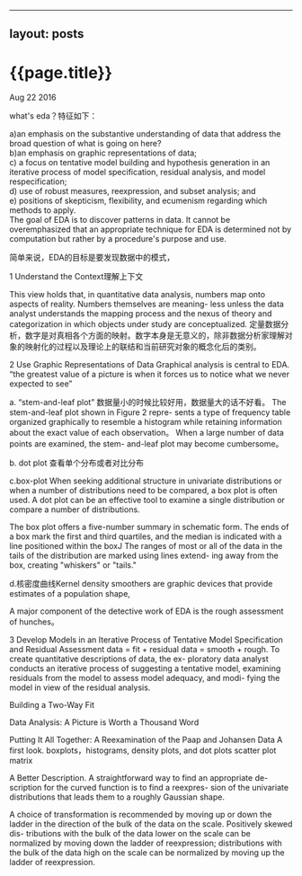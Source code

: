 ----
layout: posts
----

{{page.title}}
================

<p class="meta">Aug 22 2016</p>

what's eda？特征如下：

a)an emphasis on the substantive understanding of data that address the broad question of what is going on here?   
b)an emphasis on graphic representations of data;    
c) a focus on tentative model building and hypothesis generation in an iterative process of model specification, residual analysis, and model respecification;    
d) use of robust measures, reexpression, and subset analysis; and   
e) positions of skepticism, flexibility, and ecumenism regarding which methods to apply.   
The goal of EDA is to discover patterns in data. It cannot be overemphasized that an appropriate technique for EDA is determined not by computation 
but rather by a procedure's purpose and use.  

简单来说，EDA的目标是要发现数据中的模式，





1
Understand the Context理解上下文

This view holds that, in quantitative data analysis, numbers map onto aspects of reality.
Numbers themselves are meaning- less unless the data analyst understands the mapping process and the nexus of theory and categorization in which objects under study are conceptualized.
定量数据分析，数字是对真相各个方面的映射。数字本身是无意义的，除非数据分析家理解对象的映射化的过程以及理论上的联结和当前研究对象的概念化后的类别。

2
Use Graphic Representations of Data
Graphical analysis is central to EDA. 
“the greatest value of a picture is when it forces us to notice what we never expected to see”

a. “stem-and-leaf plot”
数据量小的时候比较好用，数据量大的话不好看。
The stem-and-leaf plot shown in Figure 2 repre- sents a type of frequency table organized graphically to resemble a histogram while retaining information about the exact value of each observation。
When a large number of data points are examined, the stem- and-leaf plot may become cumbersome。

b. dot plot
查看单个分布或者对比分布

c.box-plot 
When seeking additional structure in univariate distributions or when a number of distributions need to be compared, a box plot
 is often used. A dot plot can be an effective tool to examine a single distribution or compare a number of distributions.

The box plot offers a five-number summary in schematic form. The ends of a box mark the first and third quartiles, and the median is indicated with a line positioned within the boxJ The ranges of most or all of the data in the tails of the distribution are marked using lines extend- ing away from the box, creating "whiskers" or "tails." 


d.核密度曲线Kernel density smoothers are graphic devices that provide estimates of a population shape,



A major component of the detective work of EDA is the rough assessment of hunches。

3
Develop Models in an Iterative Process of Tentative Model Specification and Residual Assessment
data = fit + residual
data = smooth + rough.
To create quantitative descriptions of data, the ex- ploratory data analyst conducts an iterative process of suggesting a tentative model, examining residuals from the model to assess model adequacy, and modi- fying the model in view of the residual analysis.


Building a Two-Way Fit


Data Analysis: A Picture is Worth a Thousand Word




Putting It All Together: A Reexamination of the Paap and Johansen Data 
A first look.
boxplots，histograms, density plots, and dot plots
scatter plot matrix



A Better Description.
A straightforward way to find an appropriate de- scription for the curved function is to find a reexpres- sion of the univariate distributions that leads them to a roughly Gaussian shape.

A choice of transformation is recommended by moving up or down the ladder in the direction of the bulk of the data on the scale. Positively skewed dis- tributions with the bulk of the data lower on the scale can be normalized by moving down the ladder of reexpression; distributions with the bulk of the data high on the scale can be normalized by moving up the ladder of reexpression.

